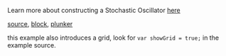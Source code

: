 Learn more about constructing a Stochastic Oscillator [here](http://stockcharts.com/school/doku.php?id=chart_school:technical_indicators:stochastic_oscillator_fast_slow_and_full)

[source](https://github.com/mahanteshsc/react-stockcharts/blob/master/docs/lib/charts/CandleStickChartWithFullStochasticsIndicator.jsx), [block](http://bl.ocks.org/rrag/3957c24595cc025eb3ef), [plunker](http://plnkr.co/edit/gist:3957c24595cc025eb3ef?p=preview)


this example also introduces a grid, look for `var showGrid = true;` in the example source. 